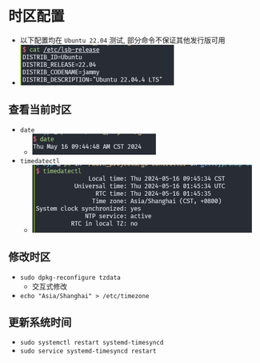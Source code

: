 # 时区配置

- 以下配置均在 `Ubuntu 22.04` 测试, 部分命令不保证其他发行版可用
- ![cat /etc/lsb-release](image-2.png)

## 查看当前时区

- `date`
  - ![date](image.png)
- `timedatectl`
  - ![timedatectl](image-1.png)


## 修改时区

- `sudo dpkg-reconfigure tzdata`
  - 交互式修改
- `echo "Asia/Shanghai" > /etc/timezone`

## 更新系统时间

- `sudo systemctl restart systemd-timesyncd`
- `sudo service systemd-timesyncd restart`